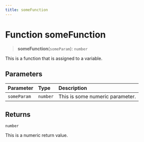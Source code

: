 ```yaml
---
title: someFunction
---
```


# Function someFunction

> **someFunction**(`someParam`): `number`

This is a function that is assigned to a variable.

## Parameters

| Parameter | Type | Description |
| :------ | :------ | :------ |
| `someParam` | `number` | This is some numeric parameter. |

## Returns

`number`

This is a numeric return value.

